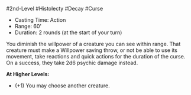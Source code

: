 #2nd-Level #Histolecty #Decay #Curse
 
- Casting Time: Action
- Range: 60'
- Duration: 2 rounds (at the start of your turn)  

You diminish the willpower of a creature you can see within range. That creature must make a Willpower saving throw, or not be able to use its movement, take reactions and quick actions for the duration of the curse. On a success, they take 2d6 psychic damage instead.
 
**At Higher Levels:** 
* (+1) You may choose another creature.